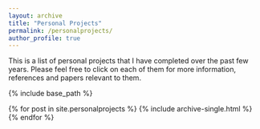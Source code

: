 ```yaml
---
layout: archive
title: "Personal Projects"
permalink: /personalprojects/
author_profile: true
---
```


This is a list of personal projects that I have completed over the past few years. Please feel free to click on each of them for more information, references and papers relevant to them.

{% include base_path %}

{% for post in site.personalprojects %}
  {% include archive-single.html %}
{% endfor %}
